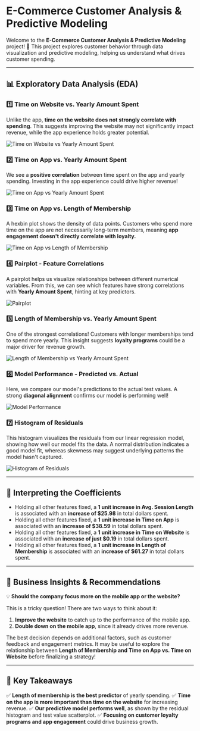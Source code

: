 # E-Commerce Customer Analysis & Predictive Modeling

Welcome to the **E-Commerce Customer Analysis & Predictive Modeling** project! 🚀 This project explores customer behavior through data visualization and predictive modeling, helping us understand what drives customer spending. 

---

## 📊 Exploratory Data Analysis (EDA)

### 1️⃣ Time on Website vs. Yearly Amount Spent
Unlike the app, **time on the website does not strongly correlate with spending**. This suggests improving the website may not significantly impact revenue, while the app experience holds greater potential.

![Time on Website vs Yearly Amount Spent](https://github.com/27abhishek27/Linear-Regression-Project/blob/main/Linear%20Regression%20project%20png/Time%20on%20website.png)

### 2️⃣ Time on App vs. Yearly Amount Spent
We see a **positive correlation** between time spent on the app and yearly spending. Investing in the app experience could drive higher revenue!

![Time on App vs Yearly Amount Spent](https://github.com/27abhishek27/Linear-Regression-Project/blob/main/Linear%20Regression%20project%20png/time%20on%20app%20yearly%20amount%20spent.png)

### 3️⃣ Time on App vs. Length of Membership
A hexbin plot shows the density of data points. Customers who spend more time on the app are not necessarily long-term members, meaning **app engagement doesn't directly correlate with loyalty.**

![Time on App vs Length of Membership](https://github.com/27abhishek27/Linear-Regression-Project/blob/main/Linear%20Regression%20project%20png/time%20on%20app%20and%20length%20of%20membership.png)

### 4️⃣ Pairplot - Feature Correlations
A pairplot helps us visualize relationships between different numerical variables. From this, we can see which features have strong correlations with **Yearly Amount Spent**, hinting at key predictors.

![Pairplot](https://github.com/27abhishek27/Linear-Regression-Project/blob/main/Linear%20Regression%20project%20png/pairplot.png)

### 5️⃣ Length of Membership vs. Yearly Amount Spent
One of the strongest correlations! Customers with longer memberships tend to spend more yearly. This insight suggests **loyalty programs** could be a major driver for revenue growth.

![Length of Membership vs Yearly Amount Spent](https://github.com/27abhishek27/Linear-Regression-Project/blob/main/Linear%20Regression%20project%20png/length%20of%20membership%20vs%20yearly%20amount%20spent.png)

### 6️⃣ Model Performance - Predicted vs. Actual
Here, we compare our model's predictions to the actual test values. A strong **diagonal alignment** confirms our model is performing well!

![Model Performance](https://github.com/27abhishek27/Linear-Regression-Project/blob/main/Linear%20Regression%20project%20png/scatterplot%20of%20the%20real%20test%20values.png)

### 7️⃣ Histogram of Residuals
This histogram visualizes the residuals from our linear regression model, showing how well our model fits the data. A normal distribution indicates a good model fit, whereas skewness may suggest underlying patterns the model hasn't captured.

![Histogram of Residuals](https://github.com/27abhishek27/Linear-Regression-Project/blob/main/Linear%20Regression%20project%20png/histogram%20of%20the%20residuals.png)

---

## 🔢 Interpreting the Coefficients
- Holding all other features fixed, a **1 unit increase in Avg. Session Length** is associated with an **increase of $25.98** in total dollars spent.
- Holding all other features fixed, a **1 unit increase in Time on App** is associated with an **increase of $38.59** in total dollars spent.
- Holding all other features fixed, a **1 unit increase in Time on Website** is associated with an **increase of just $0.19** in total dollars spent.
- Holding all other features fixed, a **1 unit increase in Length of Membership** is associated with an **increase of $61.27** in total dollars spent.

---

## 📌 Business Insights & Recommendations
💡 **Should the company focus more on the mobile app or the website?**

This is a tricky question! There are two ways to think about it:
1. **Improve the website** to catch up to the performance of the mobile app.
2. **Double down on the mobile app**, since it already drives more revenue.

The best decision depends on additional factors, such as customer feedback and engagement metrics. It may be useful to explore the relationship between **Length of Membership and Time on App vs. Time on Website** before finalizing a strategy!

---

## 🤖 Key Takeaways
✅ **Length of membership is the best predictor** of yearly spending.
✅ **Time on the app is more important than time on the website** for increasing revenue.
✅ **Our predictive model performs well**, as shown by the residual histogram and test value scatterplot.
✅ **Focusing on customer loyalty programs and app engagement** could drive business growth.


